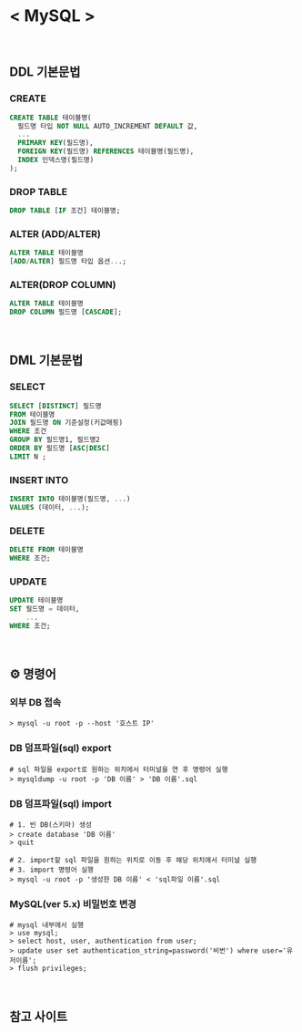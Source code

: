 # < MySQL >

<br>

## DDL 기본문법

### CREATE

```sql
CREATE TABLE 테이블명(
  필드명 타입 NOT NULL AUTO_INCREMENT DEFAULT 값,
  ...
  PRIMARY KEY(필드명),
  FOREIGN KEY(필드명) REFERENCES 테이블명(필드명),
  INDEX 인덱스명(필드명)
);
```

### DROP TABLE
```sql
DROP TABLE [IF 조건] 테이블명;
```

### ALTER (ADD/ALTER)

```sql
ALTER TABLE 테이블명
[ADD/ALTER] 필드명 타입 옵션...;
```

### ALTER(DROP COLUMN)

```sql
ALTER TABLE 테이블명
DROP COLUMN 필드명 [CASCADE];
```

<br>

## DML 기본문법

### SELECT

```sql
SELECT [DISTINCT] 필드명
FROM 테이블명
JOIN 필드명 ON 기준설정(키값매핑)
WHERE 조건
GROUP BY 필드명1, 필드명2
ORDER BY 필드명 [ASC|DESC]
LIMIT N ;
```

### INSERT INTO

```sql
INSERT INTO 테이블명(필드명, ...)
VALUES (데이터, ...);
```

### DELETE

```sql
DELETE FROM 테이블명
WHERE 조건;
```

### UPDATE

```sql
UPDATE 테이블명
SET 필드명 = 데이터,
    ...
WHERE 조건;
```

<br>

## ⚙️ 명령어

### 외부 DB 접속
```
> mysql -u root -p --host '호스트 IP'
```

### DB 덤프파일(sql) export 
```
# sql 파일을 export로 원하는 위치에서 터미널을 연 후 명령어 실행
> mysqldump -u root -p 'DB 이름' > 'DB 이름'.sql
```

### DB 덤프파일(sql) import 
```
# 1. 빈 DB(스키마) 생성
> create database 'DB 이름'
> quit

# 2. import할 sql 파일을 원하는 위치로 이동 후 해당 위치에서 터미널 실행
# 3. import 명령어 실행
> mysql -u root -p '생성한 DB 이름' < 'sql파일 이름'.sql
```

### MySQL(ver 5.x) 비밀번호 변경
```
# mysql 내부에서 실행
> use mysql;
> select host, user, authentication from user;
> update user set authentication_string=password('비번') where user='유저이름';
> flush privileges;
```

<br>

## 참고 사이트

### 